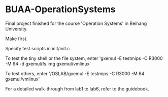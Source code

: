 # BUAA-OperationSystems
Final project finished for the course 'Operation Systems' in Beihang University.

Make first. 


Specify test scripts in init/init.c


To test the tiny shell or the file system, enter 'gxemul -E testmips -C R3000 -M 64 -d gxemul/fs.img gxemul/vmlinux'


To test others, enter '/OSLAB/gxemul -E testmips -C R3000 -M 64 gxemul/vmlinux'


For a detailed walk-through from lab1 to lab6, refer to the guidebook.
